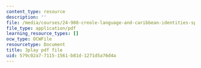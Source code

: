 ```yaml
---
content_type: resource
description: ''
file: /media/courses/24-908-creole-language-and-caribbean-identities-spring-2017/579c02a771151561b81d1271d5a76d4a_JDRa0SwOf2k.pdf
file_type: application/pdf
learning_resource_types: []
ocw_type: OCWFile
resourcetype: Document
title: 3play pdf file
uid: 579c02a7-7115-1561-b81d-1271d5a76d4a
---
```

